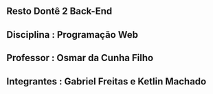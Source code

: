 ## Resto Dontê 2 Back-End
## Disciplina : Programação Web
## Professor : Osmar da Cunha Filho
## Integrantes : Gabriel Freitas e Ketlin Machado
